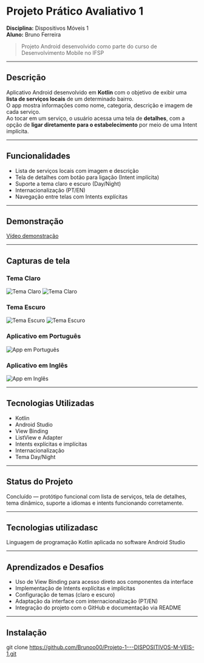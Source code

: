 # Projeto Prático Avaliativo 1

**Disciplina:** Dispositivos Móveis 1  
**Aluno:** Bruno Ferreira

> Projeto Android desenvolvido como parte do curso de Desenvolvimento Mobile no IFSP

---

## Descrição

Aplicativo Android desenvolvido em **Kotlin** com o objetivo de exibir uma **lista de serviços locais** de um determinado bairro.  
O app mostra informações como nome, categoria, descrição e imagem de cada serviço.  
Ao tocar em um serviço, o usuário acessa uma tela de **detalhes**, com a opção de **ligar diretamente para o estabelecimento** por meio de uma Intent implícita.

---

## Funcionalidades

- Lista de serviços locais com imagem e descrição
- Tela de detalhes com botão para ligação (Intent implícita)
- Suporte a tema claro e escuro (Day/Night)
- Internacionalização (PT/EN)
- Navegação entre telas com Intents explícitas

---

## Demonstração

[Vídeo demonstração](https://drive.google.com/file/d/1GznYAAkFxQh0A6O6ze1khbnBRW6fCjA0/view?usp=drive_link)

---

## Capturas de tela

### Tema Claro
![Tema Claro](imagens/Tema_Claro.png)
![Tema Claro](imagens/Tema_Claro2.png)

### Tema Escuro
![Tema Escuro](imagens/Tema_Dark.png)
![Tema Escuro](imagens/Tema_Dark2.png)

### Aplicativo em Português
![App em Português](imagens/Idioma_Padrao.png)

### Aplicativo em Inglês
![App em Inglês](imagens/Idioma_Ingles.png)

---

## Tecnologias Utilizadas

- Kotlin  
- Android Studio  
- View Binding  
- ListView e Adapter  
- Intents explícitas e implícitas  
- Internacionalização
- Tema Day/Night

---

## Status do Projeto

Concluído — protótipo funcional com lista de serviços, tela de detalhes,  
tema dinâmico, suporte a idiomas e intents funcionando corretamente.

---

## Tecnologias utilizadasc

Linguagem de programação Kotlin aplicada no software Android Studio

---

## Aprendizados e Desafios

- Uso de View Binding para acesso direto aos componentes da interface  
- Implementação de Intents explícitas e implícitas  
- Configuração de temas (claro e escuro)  
- Adaptação da interface com internacionalização (PT/EN)  
- Integração do projeto com o GitHub e documentação via README

---

## Instalação

git clone https://github.com/Brunoo00/Projeto-1---DISPOSITIVOS-M-VEIS-1.git

